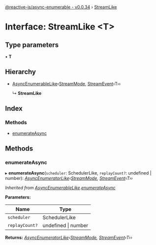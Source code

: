 [@reactive-js/async-enumerable - v0.0.34](../README.md) › [StreamLike](streamlike.md)

# Interface: StreamLike <**T**>

## Type parameters

▪ **T**

## Hierarchy

* [AsyncEnumerableLike](asyncenumerablelike.md)‹[StreamMode](../enums/streammode.md), [StreamEvent](../README.md#streamevent)‹T››

  ↳ **StreamLike**

## Index

### Methods

* [enumerateAsync](streamlike.md#enumerateasync)

## Methods

###  enumerateAsync

▸ **enumerateAsync**(`scheduler`: SchedulerLike, `replayCount?`: undefined | number): *[AsyncEnumeratorLike](asyncenumeratorlike.md)‹[StreamMode](../enums/streammode.md), [StreamEvent](../README.md#streamevent)‹T››*

*Inherited from [AsyncEnumerableLike](asyncenumerablelike.md).[enumerateAsync](asyncenumerablelike.md#enumerateasync)*

**Parameters:**

Name | Type |
------ | ------ |
`scheduler` | SchedulerLike |
`replayCount?` | undefined &#124; number |

**Returns:** *[AsyncEnumeratorLike](asyncenumeratorlike.md)‹[StreamMode](../enums/streammode.md), [StreamEvent](../README.md#streamevent)‹T››*
